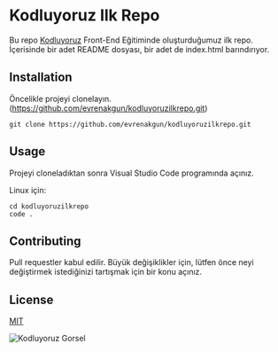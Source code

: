 # Kodluyoruz Ilk Repo
Bu repo [Kodluyoruz](https://www.kodluyoruz.org) Front-End Eğitiminde oluşturduğumuz ilk repo. İçerisinde bir adet README dosyası, bir adet de index.html barındırıyor.

## Installation

Öncelikle projeyi clonelayın. (https://github.com/evrenakgun/kodluyoruzilkrepo.git)

```
git clone https://github.com/evrenakgun/kodluyoruzilkrepo.git
```

## Usage

Projeyi cloneladıktan sonra Visual Studio Code programında açınız.

Linux için:

```
cd kodluyoruzilkrepo
code .
```

## Contributing

Pull requestler kabul edilir. Büyük değişiklikler için, lütfen önce neyi değiştirmek istediğinizi tartışmak için bir konu açınız.

## License

[MIT](https://github.com/evrenakgun/kodluyoruzilkrepo/blob/4421b92fc3ecb15ad34f37a61fed688f2f0ca71f/LICENSE)


![Kodluyoruz Gorsel](https://miro.medium.com/max/3150/2*TZeK0kyHTRHVv3gUi8BtQg.png)
